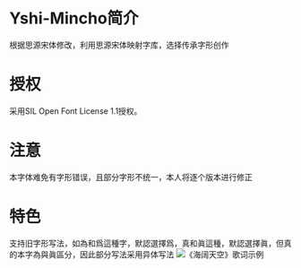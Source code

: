 # Yshi-Mincho简介
根据思源宋体修改，利用思源宋体映射字库，选择传承字形创作
# 授权
采用SIL Open Font License 1.1授权。
# 注意
本字体难免有字形错误，且部分字形不统一，本人将逐个版本进行修正
# 特色
支持旧字形写法，如為和爲這種字，默認選擇爲，真和眞這種，默認選擇眞，但真的本字為與眞區分，因此部分写法采用异体写法
![《海阔天空》歌词示例](https://github.com/steve1137/Yshi-Mincho/blob/main/2.PNG)
